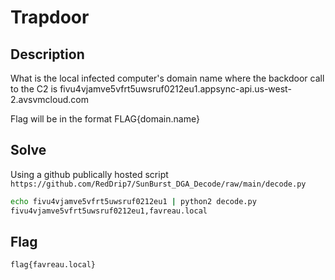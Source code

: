 # Trapdoor

## Description
What is the local infected computer's domain name where the backdoor call to the C2 is fivu4vjamve5vfrt5uwsruf0212eu1.appsync-api.us-west-2.avsvmcloud.com

Flag will be in the format FLAG{domain.name}


## Solve 
Using a github publically hosted script `https://github.com/RedDrip7/SunBurst_DGA_Decode/raw/main/decode.py`
```bash
echo fivu4vjamve5vfrt5uwsruf0212eu1 | python2 decode.py                                                      1 ⨯
fivu4vjamve5vfrt5uwsruf0212eu1,favreau.local
```

## Flag 
```
flag{favreau.local}
``` 
